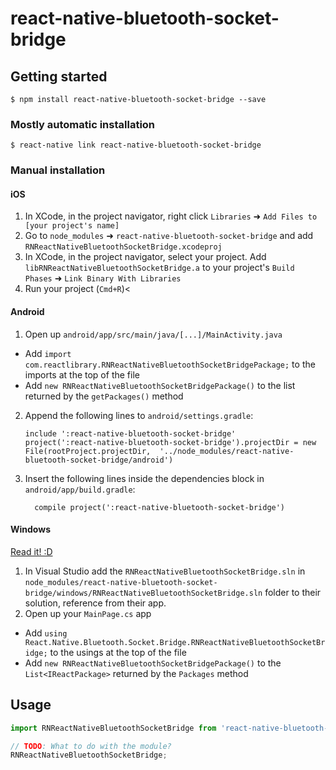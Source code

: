 
# react-native-bluetooth-socket-bridge

## Getting started

`$ npm install react-native-bluetooth-socket-bridge --save`

### Mostly automatic installation

`$ react-native link react-native-bluetooth-socket-bridge`

### Manual installation


#### iOS

1. In XCode, in the project navigator, right click `Libraries` ➜ `Add Files to [your project's name]`
2. Go to `node_modules` ➜ `react-native-bluetooth-socket-bridge` and add `RNReactNativeBluetoothSocketBridge.xcodeproj`
3. In XCode, in the project navigator, select your project. Add `libRNReactNativeBluetoothSocketBridge.a` to your project's `Build Phases` ➜ `Link Binary With Libraries`
4. Run your project (`Cmd+R`)<

#### Android

1. Open up `android/app/src/main/java/[...]/MainActivity.java`
  - Add `import com.reactlibrary.RNReactNativeBluetoothSocketBridgePackage;` to the imports at the top of the file
  - Add `new RNReactNativeBluetoothSocketBridgePackage()` to the list returned by the `getPackages()` method
2. Append the following lines to `android/settings.gradle`:
  	```
  	include ':react-native-bluetooth-socket-bridge'
  	project(':react-native-bluetooth-socket-bridge').projectDir = new File(rootProject.projectDir, 	'../node_modules/react-native-bluetooth-socket-bridge/android')
  	```
3. Insert the following lines inside the dependencies block in `android/app/build.gradle`:
  	```
      compile project(':react-native-bluetooth-socket-bridge')
  	```

#### Windows
[Read it! :D](https://github.com/ReactWindows/react-native)

1. In Visual Studio add the `RNReactNativeBluetoothSocketBridge.sln` in `node_modules/react-native-bluetooth-socket-bridge/windows/RNReactNativeBluetoothSocketBridge.sln` folder to their solution, reference from their app.
2. Open up your `MainPage.cs` app
  - Add `using React.Native.Bluetooth.Socket.Bridge.RNReactNativeBluetoothSocketBridge;` to the usings at the top of the file
  - Add `new RNReactNativeBluetoothSocketBridgePackage()` to the `List<IReactPackage>` returned by the `Packages` method


## Usage
```javascript
import RNReactNativeBluetoothSocketBridge from 'react-native-bluetooth-socket-bridge';

// TODO: What to do with the module?
RNReactNativeBluetoothSocketBridge;
```
  